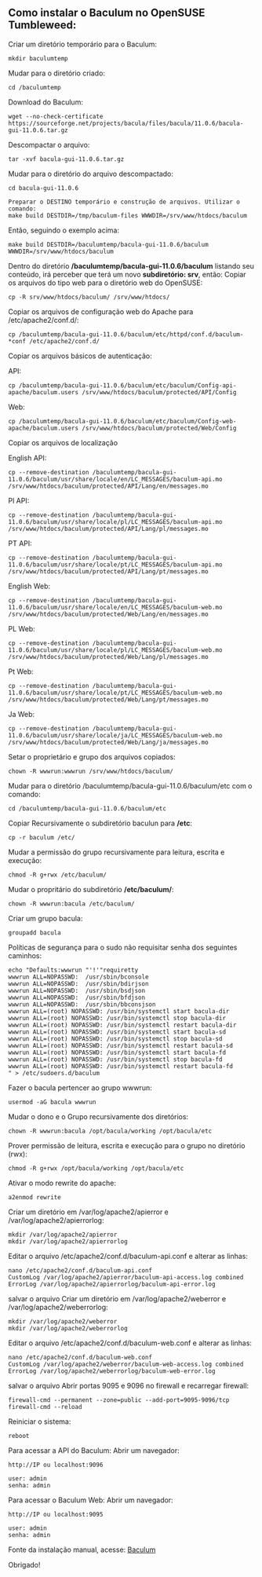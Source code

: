 ## Como instalar o Baculum no OpenSUSE Tumbleweed:

Criar um diretório temporário para o Baculum:

    mkdir baculumtemp

Mudar para o diretório criado:

    cd /baculumtemp

Download do Baculum:

    wget --no-check-certificate https://sourceforge.net/projects/bacula/files/bacula/11.0.6/bacula-gui-11.0.6.tar.gz

Descompactar o arquivo:

    tar -xvf bacula-gui-11.0.6.tar.gz

Mudar para o diretório do arquivo descompactado:

    cd bacula-gui-11.0.6 

    Preparar o DESTINO temporário e construção de arquivos. Utilizar o comando:
    make build DESTDIR=/tmp/baculum-files WWWDIR=/srv/www/htdocs/baculum

Então, seguindo o exemplo acima:

    make build DESTDIR=/baculumtemp/bacula-gui-11.0.6/baculum WWWDIR=/srv/www/htdocs/baculum 

Dentro do diretório **/baculumtemp/bacula-gui-11.0.6/baculum** listando seu conteúdo, irá perceber que terá um novo **subdiretório: srv**, então:
Copiar os arquivos do tipo web para o diretório web do OpenSUSE:

    cp -R srv/www/htdocs/baculum/ /srv/www/htdocs/

Copiar os arquivos de configuração web do Apache para /etc/apache2/conf.d/:

    cp /baculumtemp/bacula-gui-11.0.6/baculum/etc/httpd/conf.d/baculum-*conf /etc/apache2/conf.d/
    
    
Copiar os arquivos básicos de autenticação:

API:

    cp /baculumtemp/bacula-gui-11.0.6/baculum/etc/baculum/Config-api-apache/baculum.users /srv/www/htdocs/baculum/protected/API/Config

Web:

    cp /baculumtemp/bacula-gui-11.0.6/baculum/etc/baculum/Config-web-apache/baculum.users /srv/www/htdocs/baculum/protected/Web/Config    
    
Copiar os arquivos de localização

English API:

    cp --remove-destination /baculumtemp/bacula-gui-11.0.6/baculum/usr/share/locale/en/LC_MESSAGES/baculum-api.mo /srv/www/htdocs/baculum/protected/API/Lang/en/messages.mo

Pl API:

    cp --remove-destination /baculumtemp/bacula-gui-11.0.6/baculum/usr/share/locale/pl/LC_MESSAGES/baculum-api.mo /srv/www/htdocs/baculum/protected/API/Lang/pl/messages.mo

PT API:

    cp --remove-destination /baculumtemp/bacula-gui-11.0.6/baculum/usr/share/locale/pt/LC_MESSAGES/baculum-api.mo /srv/www/htdocs/baculum/protected/API/Lang/pt/messages.mo

English Web:

    cp --remove-destination /baculumtemp/bacula-gui-11.0.6/baculum/usr/share/locale/en/LC_MESSAGES/baculum-web.mo /srv/www/htdocs/baculum/protected/Web/Lang/en/messages.mo

PL Web:

    cp --remove-destination /baculumtemp/bacula-gui-11.0.6/baculum/usr/share/locale/pl/LC_MESSAGES/baculum-web.mo /srv/www/htdocs/baculum/protected/Web/Lang/pl/messages.mo

Pt Web:

    cp --remove-destination /baculumtemp/bacula-gui-11.0.6/baculum/usr/share/locale/pt/LC_MESSAGES/baculum-web.mo /srv/www/htdocs/baculum/protected/Web/Lang/pt/messages.mo

Ja Web:

    cp --remove-destination /baculumtemp/bacula-gui-11.0.6/baculum/usr/share/locale/ja/LC_MESSAGES/baculum-web.mo /srv/www/htdocs/baculum/protected/Web/Lang/ja/messages.mo


Setar o proprietário e grupo dos arquivos copiados:
```
chown -R wwwrun:wwwrun /srv/www/htdocs/baculum/
```

Mudar para o diretório /baculumtemp/bacula-gui-11.0.6/baculum/etc com o comando:
```
cd /baculumtemp/bacula-gui-11.0.6/baculum/etc
```

Copiar Recursivamente o subdiretório baculun para **/etc**:
```
cp -r baculum /etc/
```

Mudar a permissão do grupo recursivamente para leitura, escrita e execução:
```
chmod -R g+rwx /etc/baculum/
```

Mudar o propritário do subdiretório **/etc/baculum/**:
```
chown -R wwwrun:bacula /etc/baculum/
```

Criar um grupo bacula:

    groupadd bacula

Políticas de segurança para o sudo não requisitar senha dos seguintes caminhos:

    echo "Defaults:wwwrun "'!'"requiretty
    wwwrun ALL=NOPASSWD:  /usr/sbin/bconsole
    wwwrun ALL=NOPASSWD:  /usr/sbin/bdirjson
    wwwrun ALL=NOPASSWD:  /usr/sbin/bsdjson
    wwwrun ALL=NOPASSWD:  /usr/sbin/bfdjson
    wwwrun ALL=NOPASSWD:  /usr/sbin/bbconsjson
    wwwrun ALL=(root) NOPASSWD: /usr/bin/systemctl start bacula-dir
    wwwrun ALL=(root) NOPASSWD: /usr/bin/systemctl stop bacula-dir
    wwwrun ALL=(root) NOPASSWD: /usr/bin/systemctl restart bacula-dir
    wwwrun ALL=(root) NOPASSWD: /usr/bin/systemctl start bacula-sd
    wwwrun ALL=(root) NOPASSWD: /usr/bin/systemctl stop bacula-sd
    wwwrun ALL=(root) NOPASSWD: /usr/bin/systemctl restart bacula-sd
    wwwrun ALL=(root) NOPASSWD: /usr/bin/systemctl start bacula-fd
    wwwrun ALL=(root) NOPASSWD: /usr/bin/systemctl stop bacula-fd
    wwwrun ALL=(root) NOPASSWD: /usr/bin/systemctl restart bacula-fd
    " > /etc/sudoers.d/baculum

Fazer o bacula pertencer ao grupo wwwrun:

    usermod -aG bacula wwwrun

Mudar o dono e o Grupo recursivamente dos diretórios:

    chown -R wwwrun:bacula /opt/bacula/working /opt/bacula/etc

Prover permissão de leitura, escrita e execução para o grupo no diretório (rwx):

    chmod -R g+rwx /opt/bacula/working /opt/bacula/etc

Ativar o modo rewrite do apache:

    a2enmod rewrite

Criar um diretório em /var/log/apache2/apierror e /var/log/apache2/apierrorlog:

    mkdir /var/log/apache2/apierror
    mkdir /var/log/apache2/apierrorlog

Editar o arquivo /etc/apache2/conf.d/baculum-api.conf e alterar as linhas:

    nano /etc/apache2/conf.d/baculum-api.conf
    CustomLog /var/log/apache2/apierror/baculum-api-access.log combined
    ErrorLog /var/log/apache2/apierrorlog/baculum-api-error.log

salvar o arquivo
Criar um diretório em /var/log/apache2/weberror e /var/log/apache2/weberrorlog:

    mkdir /var/log/apache2/weberror
    mkdir /var/log/apache2/weberrorlog

Editar o arquivo /etc/apache2/conf.d/baculum-web.conf e alterar as linhas:

    nano /etc/apache2/conf.d/baculum-web.conf
    CustomLog /var/log/apache2/weberror/baculum-web-access.log combined
    ErrorLog /var/log/apache2/weberrorlog/baculum-web-error.log

salvar o arquivo
Abrir portas 9095 e 9096 no firewall e recarregar firewall:

    firewall-cmd --permanent --zone=public --add-port=9095-9096/tcp
    firewall-cmd --reload

Reiniciar o sistema:

    reboot

Para acessar a API do Baculum:
Abrir um navegador:

    http://IP ou localhost:9096
    
    user: admin
    senha: admin

Para acessar o Baculum Web:
Abrir um navegador:

    http://IP ou localhost:9095
    
    user: admin
    senha: admin
 
 
 Fonte da instalação manual, acesse: [Baculum](https://baculum.app/doc/brief/installation.html#manual-installation)

Obrigado!
